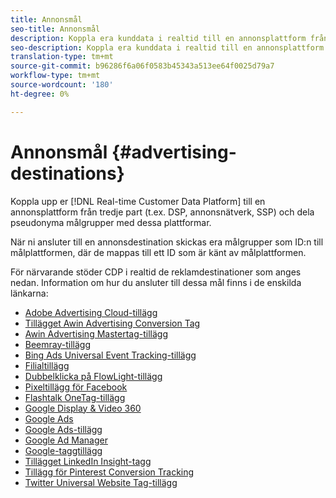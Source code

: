 ```yaml
---
title: Annonsmål
seo-title: Annonsmål
description: Koppla era kunddata i realtid till en annonsplattform från tredje part (t.ex. DSP, annonsnätverk, SSP) och dela pseudonyma målgrupper med dessa plattformar.
seo-description: Koppla era kunddata i realtid till en annonsplattform från tredje part (t.ex. DSP, annonsnätverk, SSP) och dela pseudonyma målgrupper med dessa plattformar.
translation-type: tm+mt
source-git-commit: b96286f6a06f0583b45343a513ee64f0025d79a7
workflow-type: tm+mt
source-wordcount: '180'
ht-degree: 0%

---
```



# Annonsmål {#advertising-destinations}

Koppla upp er [!DNL Real-time Customer Data Platform] till en annonsplattform från tredje part (t.ex. DSP, annonsnätverk, SSP) och dela pseudonyma målgrupper med dessa plattformar.

När ni ansluter till en annonsdestination skickas era målgrupper som ID:n till målplattformen, där de mappas till ett ID som är känt av målplattformen.

För närvarande stöder CDP i realtid de reklamdestinationer som anges nedan. Information om hur du ansluter till dessa mål finns i de enskilda länkarna:

* [Adobe Advertising Cloud-tillägg](/help/rtcdp/destinations/adobe-advertising-cloud-extension.md)
* [Tillägget Awin Advertising Conversion Tag](/help/rtcdp/destinations/awin-conversiontag-extension.md)
* [Awin Advertising Mastertag-tillägg](/help/rtcdp/destinations/awin-mastertag-extension.md)
* [Beemray-tillägg](beemray-extension.md)
* [Bing Ads Universal Event Tracking-tillägg](/help/rtcdp/destinations/bing-ads-extension.md)
* [Filialtillägg](/help/rtcdp/destinations/branch-extension.md)
* [Dubbelklicka på FlowLight-tillägg](/help/rtcdp/destinations/doubleclick-floodlight-extension.md)
* [Pixeltillägg för Facebook](/help/rtcdp/destinations/facebook-pixel-extension.md)
* [Flashtalk OneTag-tillägg](/help/rtcdp/destinations/flashtalking-extension.md)
* [Google Display &amp; Video 360](/help/rtcdp/destinations/google-dv360-destination.md)
* [Google Ads](/help/rtcdp/destinations/google-ads-destination.md)
* [Google Ads-tillägg](/help/rtcdp/destinations/google-ads-extension.md)
* [Google Ad Manager](/help/rtcdp/destinations/google-ad-manager-destination.md)
* [Google-taggtillägg](/help/rtcdp/destinations/gtag-advertising-extension.md)
* [Tillägget LinkedIn Insight-tagg](linkedin-extension.md)
* [Tillägg för Pinterest Conversion Tracking](pinterest-extension.md)
* [Twitter Universal Website Tag-tillägg](twitter-uwt-extension.md)

